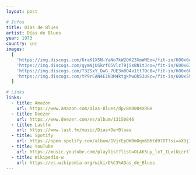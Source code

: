 ```yaml
---
layout: post

# Infos
title: Días de Blues
artist: Días de Blues
year: 1973
country: 🇺🇾
images:
  [
    'https://img.discogs.com/6raK1X5N-YaNo7kW2OK23XmWHEo=/fit-in/600x641/filters:strip_icc():format(jpeg):mode_rgb():quality(90)/discogs-images/R-9328968-1478710310-9709.jpeg.jpg',
    'https://img.discogs.com/gymNjUSkrfO5VlzT9jSs8N1tJco=/fit-in/600x638/filters:strip_icc():format(jpeg):mode_rgb():quality(90)/discogs-images/R-9328968-1478710315-7401.jpeg.jpg',
    'https://img.discogs.com/T3ZSxY_DwG_7UE3m8O4v1ttTOc8=/fit-in/600x603/filters:strip_icc():format(jpeg):mode_rgb():quality(90)/discogs-images/R-9328968-1478710320-5985.jpeg.jpg',
    'https://img.discogs.com/tP9rCAN4E1N3M4ktgkhwOk53U8c=/fit-in/600x591/filters:strip_icc():format(jpeg):mode_rgb():quality(90)/discogs-images/R-9328968-1478710328-8208.jpeg.jpg',
  ]

# Links
links:
  - title: Amazon
    url: https://www.amazon.com/Dias-Blues/dp/B00004XRGH
  - title: Deezer
    url: https://www.deezer.com/es/album/13150846
  - title: Lastfm
    url: https://www.last.fm/music/Dias+De+Blues
  - title: Spotify
    url: https://open.spotify.com/album/1VjrEpOW9mOqm6B6td97OT?si=oX3jIA3ZTtGu0VWhfp-pSA
  - title: YouTube
    url: https://music.youtube.com/playlist?list=OLAK5uy_lxT_ILvikLcrtlT3q9k8RDQnxi6GuchW8
  - title: Wikipedia-w
    url: https://es.wikipedia.org/wiki/D%C3%ADas_de_Blues
---
```

